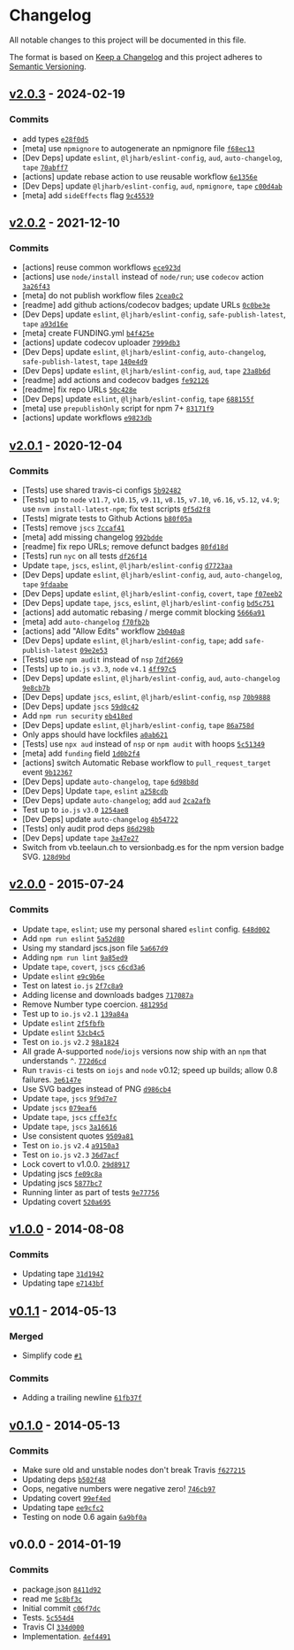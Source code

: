 # Changelog

All notable changes to this project will be documented in this file.

The format is based on [Keep a Changelog](https://keepachangelog.com/en/1.0.0/)
and this project adheres to [Semantic Versioning](https://semver.org/spec/v2.0.0.html).

## [v2.0.3](https://github.com/inspect-js/is-negative-zero/compare/v2.0.2...v2.0.3) - 2024-02-19

### Commits

- add types [`e28f0d5`](https://github.com/inspect-js/is-negative-zero/commit/e28f0d59cffc61bd3d41c10563105e8adb868e59)
- [meta] use `npmignore` to autogenerate an npmignore file [`f68ec13`](https://github.com/inspect-js/is-negative-zero/commit/f68ec13c1d04a2ef1e1c72506ae9c2ac0567bcdd)
- [Dev Deps] update `eslint`, `@ljharb/eslint-config`, `aud`, `auto-changelog`, `tape` [`70abff7`](https://github.com/inspect-js/is-negative-zero/commit/70abff788bb0156f300a09c2f5cc7d30d5618184)
- [actions] update rebase action to use reusable workflow [`6e1356e`](https://github.com/inspect-js/is-negative-zero/commit/6e1356e9fc5fee1bcae20b365c7d71b14ecf876d)
- [Dev Deps] update `@ljharb/eslint-config`, `aud`, `npmignore`, `tape` [`c00d4ab`](https://github.com/inspect-js/is-negative-zero/commit/c00d4ab5c381d22ac3e6d89180b3e012c479f13f)
- [meta] add `sideEffects` flag [`9c45539`](https://github.com/inspect-js/is-negative-zero/commit/9c455398988d2db940fe6644541d09d510b6661f)

## [v2.0.2](https://github.com/inspect-js/is-negative-zero/compare/v2.0.1...v2.0.2) - 2021-12-10

### Commits

- [actions] reuse common workflows [`ece923d`](https://github.com/inspect-js/is-negative-zero/commit/ece923d6b50820b7832150957774047da43d1743)
- [actions] use `node/install` instead of `node/run`; use `codecov` action [`3a26f43`](https://github.com/inspect-js/is-negative-zero/commit/3a26f435434bbfb8a254ddd32d6079bf50263121)
- [meta] do not publish workflow files [`2cea0c2`](https://github.com/inspect-js/is-negative-zero/commit/2cea0c20c7f8b167bb6064f916f3285642bf5ab1)
- [readme] add github actions/codecov badges; update URLs [`0c0be3e`](https://github.com/inspect-js/is-negative-zero/commit/0c0be3eb148ccf9d764e8ed515ef0e1d0ffeed9d)
- [Dev Deps] update `eslint`, `@ljharb/eslint-config`, `safe-publish-latest`, `tape` [`a93d16e`](https://github.com/inspect-js/is-negative-zero/commit/a93d16eddf46cad6bc9b71a92968ce758e6f4ea4)
- [meta] create FUNDING.yml [`b4f425e`](https://github.com/inspect-js/is-negative-zero/commit/b4f425e49edb8c4aa1efa6ba34c2d5c1150b2a26)
- [actions] update codecov uploader [`7999db3`](https://github.com/inspect-js/is-negative-zero/commit/7999db3bff3f0f9cc729529940b9077a586822e2)
- [Dev Deps] update `eslint`, `@ljharb/eslint-config`, `auto-changelog`, `safe-publish-latest`, `tape` [`140e4d9`](https://github.com/inspect-js/is-negative-zero/commit/140e4d95eda9ad821608c28a5f705d84a906096d)
- [Dev Deps] update `eslint`, `@ljharb/eslint-config`, `aud`, `tape` [`23a8b6d`](https://github.com/inspect-js/is-negative-zero/commit/23a8b6d257cea0b8a608b2319739562ecbc6ba75)
- [readme] add actions and codecov badges [`fe92126`](https://github.com/inspect-js/is-negative-zero/commit/fe9212634346ced7a45905d958cb85d129e4c10b)
- [readme] fix repo URLs [`50c428e`](https://github.com/inspect-js/is-negative-zero/commit/50c428e423e5861a6c231440b8b3e746cbf6230f)
- [Dev Deps] update `eslint`, `@ljharb/eslint-config`, `tape` [`688155f`](https://github.com/inspect-js/is-negative-zero/commit/688155ff0214da72cbafa4c438c3b9629265d82b)
- [meta] use `prepublishOnly` script for npm 7+ [`83171f9`](https://github.com/inspect-js/is-negative-zero/commit/83171f9131aed266f475d7a3283d9c2fc77e1436)
- [actions] update workflows [`e9823db`](https://github.com/inspect-js/is-negative-zero/commit/e9823db3054887d8bb5b3f2c8f698b93cdce7d82)

## [v2.0.1](https://github.com/inspect-js/is-negative-zero/compare/v2.0.0...v2.0.1) - 2020-12-04

### Commits

- [Tests] use shared travis-ci configs [`5b92482`](https://github.com/inspect-js/is-negative-zero/commit/5b92482ed26e55e1aafcc6b6310d279958af8204)
- [Tests] up to `node` `v11.7`, `v10.15`, `v9.11`, `v8.15`, `v7.10`, `v6.16`, `v5.12`, `v4.9`; use `nvm install-latest-npm`; fix test scripts [`0f5d2f8`](https://github.com/inspect-js/is-negative-zero/commit/0f5d2f85ea7fe83de47f39b6b35e489b866d88a7)
- [Tests] migrate tests to Github Actions [`b80f05a`](https://github.com/inspect-js/is-negative-zero/commit/b80f05adb11a6a3232860fb50272b101aacb504f)
- [Tests] remove `jscs` [`7ccaf41`](https://github.com/inspect-js/is-negative-zero/commit/7ccaf4100281b614d61d7c9122e6f87943a89295)
- [meta] add missing changelog [`992bdde`](https://github.com/inspect-js/is-negative-zero/commit/992bddee362cbae71f2cdfd8666f4774b252412e)
- [readme] fix repo URLs; remove defunct badges [`80fd18d`](https://github.com/inspect-js/is-negative-zero/commit/80fd18d2b0191321afe0e1b572200e4c025eb664)
- [Tests] run `nyc` on all tests [`df26f14`](https://github.com/inspect-js/is-negative-zero/commit/df26f14b0b854d82b0d3ca7b4949811c9f151357)
- Update `tape`, `jscs`, `eslint`, `@ljharb/eslint-config` [`d7723aa`](https://github.com/inspect-js/is-negative-zero/commit/d7723aa70e5b478adc36d98e1338abe741c1906a)
- [Dev Deps] update `eslint`, `@ljharb/eslint-config`, `aud`, `auto-changelog`, `tape` [`9fdaabe`](https://github.com/inspect-js/is-negative-zero/commit/9fdaabecfdb25e6e860e5007a91b60ee0f20734f)
- [Dev Deps] update `eslint`, `@ljharb/eslint-config`, `covert`, `tape` [`f07eeb2`](https://github.com/inspect-js/is-negative-zero/commit/f07eeb2740037c53f270e95d2f62edc051cafc56)
- [Dev Deps] update `tape`, `jscs`, `eslint`, `@ljharb/eslint-config` [`bd5c751`](https://github.com/inspect-js/is-negative-zero/commit/bd5c751fa4850ba8726dc1c197ed6c843a227b05)
- [actions] add automatic rebasing / merge commit blocking [`5666a91`](https://github.com/inspect-js/is-negative-zero/commit/5666a917db6bdcee63c0a3e28e5e281359975abc)
- [meta] add `auto-changelog` [`f70fb2b`](https://github.com/inspect-js/is-negative-zero/commit/f70fb2b5b9ea53dc52729310717553648292189e)
- [actions] add "Allow Edits" workflow [`2b040a8`](https://github.com/inspect-js/is-negative-zero/commit/2b040a87d362f17d8cab2b0d48058b80e426ad4e)
- [Dev Deps] update `eslint`, `@ljharb/eslint-config`, `tape`; add `safe-publish-latest` [`09e2e53`](https://github.com/inspect-js/is-negative-zero/commit/09e2e537390225c1d1a6912be64267eaec6ea367)
- [Tests] use `npm audit` instead of `nsp` [`7df2669`](https://github.com/inspect-js/is-negative-zero/commit/7df2669013ac9328d424e9d8c82a53a0458f0888)
- [Tests] up to `io.js` `v3.3`, `node` `v4.1` [`4ff97c5`](https://github.com/inspect-js/is-negative-zero/commit/4ff97c5891c7a241a91c03fb54bd83e78570ef22)
- [Dev Deps] update `eslint`, `@ljharb/eslint-config`, `aud`, `auto-changelog` [`9e8cb7b`](https://github.com/inspect-js/is-negative-zero/commit/9e8cb7bca46d325ecf202187c0fde7da8722bcab)
- [Dev Deps] update `jscs`, `eslint`, `@ljharb/eslint-config`, `nsp` [`70b9888`](https://github.com/inspect-js/is-negative-zero/commit/70b988802a99c84ab7eb8da287bb8ff0efc5c055)
- [Dev Deps] update `jscs` [`59d0c42`](https://github.com/inspect-js/is-negative-zero/commit/59d0c42131020b74e68fd444798b9a3bf247fb2d)
- Add `npm run security` [`eb418ed`](https://github.com/inspect-js/is-negative-zero/commit/eb418ed7e79216808c206388fbd360cc7a75655f)
- [Dev Deps] update `eslint`, `@ljharb/eslint-config`, `tape` [`86a758d`](https://github.com/inspect-js/is-negative-zero/commit/86a758d42eb7d17a18f7f584c337d8820b842758)
- Only apps should have lockfiles [`a0ab621`](https://github.com/inspect-js/is-negative-zero/commit/a0ab6215590bf6adb3eaf1ff9e7c036d72e807ec)
- [Tests] use `npx aud` instead of `nsp` or `npm audit` with hoops [`5c51349`](https://github.com/inspect-js/is-negative-zero/commit/5c513498fc5a8b2fd06f5e0c1b38b8e93c3477ac)
- [meta] add `funding` field [`1d0b2f4`](https://github.com/inspect-js/is-negative-zero/commit/1d0b2f43bf5bf75176859a440346b3e338ee510e)
- [actions] switch Automatic Rebase workflow to `pull_request_target` event [`9b12367`](https://github.com/inspect-js/is-negative-zero/commit/9b12367706f1c269a3df406c8e2c211558671a15)
- [Dev Deps] update `auto-changelog`, `tape` [`6d98b8d`](https://github.com/inspect-js/is-negative-zero/commit/6d98b8d1f512c3844d4062215c793070084d1164)
- [Dev Deps] Update `tape`, `eslint` [`a258cdb`](https://github.com/inspect-js/is-negative-zero/commit/a258cdb86691725482d1d43a1f9e7953c3c6733f)
- [Dev Deps] update `auto-changelog`; add `aud` [`2ca2afb`](https://github.com/inspect-js/is-negative-zero/commit/2ca2afb9efef4ebc8b3c19046ab1ab3ad516ea9a)
- Test up to `io.js` `v3.0` [`1254ae8`](https://github.com/inspect-js/is-negative-zero/commit/1254ae80b7706616331ac914654d7a17bff31039)
- [Dev Deps] update `auto-changelog` [`4b54722`](https://github.com/inspect-js/is-negative-zero/commit/4b547228fceaae8f9eccabc9ad8a49046492348d)
- [Tests] only audit prod deps [`86d298b`](https://github.com/inspect-js/is-negative-zero/commit/86d298b56db90f81617ee5d942476eda34afb374)
- [Dev Deps] update `tape` [`3a47e27`](https://github.com/inspect-js/is-negative-zero/commit/3a47e2730f889539f666ef0eb09a93fb9c80bfd1)
- Switch from vb.teelaun.ch to versionbadg.es for the npm version badge SVG. [`128d9bd`](https://github.com/inspect-js/is-negative-zero/commit/128d9bd4c12385fb5e478ac3dd3138fa4360a777)

## [v2.0.0](https://github.com/inspect-js/is-negative-zero/compare/v1.0.0...v2.0.0) - 2015-07-24

### Commits

- Update `tape`, `eslint`; use my personal shared `eslint` config. [`648d002`](https://github.com/inspect-js/is-negative-zero/commit/648d0029b177886428a11b07307f233ae2d3175b)
- Add `npm run eslint` [`5a52d80`](https://github.com/inspect-js/is-negative-zero/commit/5a52d80ab052e377044b9b181991a32afaaa3090)
- Using my standard jscs.json file [`5a667d9`](https://github.com/inspect-js/is-negative-zero/commit/5a667d9f8b7402ca3bd134080cd4435b5c7f1462)
- Adding `npm run lint` [`9a85ed9`](https://github.com/inspect-js/is-negative-zero/commit/9a85ed934da65d8733a38bf6ad3c89fd62115194)
- Update `tape`, `covert`, `jscs` [`c6cd3a6`](https://github.com/inspect-js/is-negative-zero/commit/c6cd3a64ea5b98100e10537549f50a9eeadc30ec)
- Update `eslint` [`e9c9b6e`](https://github.com/inspect-js/is-negative-zero/commit/e9c9b6e9623f021b7f3ae4091bf9ea2571ab02b4)
- Test on latest `io.js` [`2f7c8a9`](https://github.com/inspect-js/is-negative-zero/commit/2f7c8a9d174066400c072841d7bcf02cf90f8ebf)
- Adding license and downloads badges [`717087a`](https://github.com/inspect-js/is-negative-zero/commit/717087a013b4cfc9dc7847d3d4a64faf19341be4)
- Remove Number type coercion. [`481295d`](https://github.com/inspect-js/is-negative-zero/commit/481295dbd09dbf81d196dc77382f1b92f534de3f)
- Test up to `io.js` `v2.1` [`139a84a`](https://github.com/inspect-js/is-negative-zero/commit/139a84a3dbdec29682044c6e7ac884a7382ae6e1)
- Update `eslint` [`2f5fbfb`](https://github.com/inspect-js/is-negative-zero/commit/2f5fbfbc436ccd8676fc36fcd9f0edcdda33a1e7)
- Update `eslint` [`53cb4c5`](https://github.com/inspect-js/is-negative-zero/commit/53cb4c5eccecdf2d874e78e5c38cca762ed76a9d)
- Test on `io.js` `v2.2` [`98a1824`](https://github.com/inspect-js/is-negative-zero/commit/98a1824c86366f8a03cf303f46acecd67409f94b)
- All grade A-supported `node`/`iojs` versions now ship with an `npm` that understands `^`. [`772d6cd`](https://github.com/inspect-js/is-negative-zero/commit/772d6cdf397e6fc1b26e5ed5f279d07a5ead6df8)
- Run `travis-ci` tests on `iojs` and `node` v0.12; speed up builds; allow 0.8 failures. [`3e6147e`](https://github.com/inspect-js/is-negative-zero/commit/3e6147ebb5ecdfda4a2bffa441572fe017c7bb73)
- Use SVG badges instead of PNG [`d986cb4`](https://github.com/inspect-js/is-negative-zero/commit/d986cb450e5bd4f373041255b69e18f47c252a1e)
- Update `tape`, `jscs` [`9f9d7e7`](https://github.com/inspect-js/is-negative-zero/commit/9f9d7e751bcf4ceeed8e36e75e31d29c76326b3f)
- Update `jscs` [`079eaf6`](https://github.com/inspect-js/is-negative-zero/commit/079eaf699d53e7e32c54e5233259a00f5f494d9a)
- Update `tape`, `jscs` [`cffe3fc`](https://github.com/inspect-js/is-negative-zero/commit/cffe3fc17c6bfaa6996bf7402446b160631a04b3)
- Update `tape`, `jscs` [`3a16616`](https://github.com/inspect-js/is-negative-zero/commit/3a166165ae8770d59c296794d28547379cebec58)
- Use consistent quotes [`9509a81`](https://github.com/inspect-js/is-negative-zero/commit/9509a8110027b12c5762ba48d03b649a921847d5)
- Test on `io.js` `v2.4` [`a9150a3`](https://github.com/inspect-js/is-negative-zero/commit/a9150a3397db339d992e9e4e6ddb52d1237fd617)
- Test on `io.js` `v2.3` [`36d7acf`](https://github.com/inspect-js/is-negative-zero/commit/36d7acf5bb9193a2b35585e2c49ae8be9f45a55e)
- Lock covert to v1.0.0. [`29d8917`](https://github.com/inspect-js/is-negative-zero/commit/29d89171c3aad69ace372edbf641ec3a5468c760)
- Updating jscs [`fe09c8a`](https://github.com/inspect-js/is-negative-zero/commit/fe09c8a6d16c637ecd83a9a8a7f6192faef0754a)
- Updating jscs [`5877bc7`](https://github.com/inspect-js/is-negative-zero/commit/5877bc7c2ed44c1ecc5d31e1c484c523450722d8)
- Running linter as part of tests [`9e77756`](https://github.com/inspect-js/is-negative-zero/commit/9e777563905f511d915ec7257e2637811b911bd6)
- Updating covert [`520a695`](https://github.com/inspect-js/is-negative-zero/commit/520a695164465b88c76860a638baafd4192bce5c)

## [v1.0.0](https://github.com/inspect-js/is-negative-zero/compare/v0.1.1...v1.0.0) - 2014-08-08

### Commits

- Updating tape [`31d1942`](https://github.com/inspect-js/is-negative-zero/commit/31d19422ecd9d453677851a9d5a8d9372a16fb39)
- Updating tape [`e7143bf`](https://github.com/inspect-js/is-negative-zero/commit/e7143bf3b67d8881b1b6ee0444637647d7bb1d2b)

## [v0.1.1](https://github.com/inspect-js/is-negative-zero/compare/v0.1.0...v0.1.1) - 2014-05-13

### Merged

- Simplify code [`#1`](https://github.com/inspect-js/is-negative-zero/pull/1)

### Commits

- Adding a trailing newline [`61fb37f`](https://github.com/inspect-js/is-negative-zero/commit/61fb37f677e871cca53d9309e765d808ddddfd5a)

## [v0.1.0](https://github.com/inspect-js/is-negative-zero/compare/v0.0.0...v0.1.0) - 2014-05-13

### Commits

- Make sure old and unstable nodes don't break Travis [`f627215`](https://github.com/inspect-js/is-negative-zero/commit/f627215527a95dc1ca014600650e00f15fe122c5)
- Updating deps [`b502f48`](https://github.com/inspect-js/is-negative-zero/commit/b502f48e807d7671cb07e2ca247ae2daa62e4165)
- Oops, negative numbers were negative zero! [`746cb97`](https://github.com/inspect-js/is-negative-zero/commit/746cb975d82c0fa0c5058e8e031807f9afcfd6db)
- Updating covert [`99ef4ed`](https://github.com/inspect-js/is-negative-zero/commit/99ef4ed97d2f76f2a5afbef029bf794f1b5bcffa)
- Updating tape [`ee9cfc2`](https://github.com/inspect-js/is-negative-zero/commit/ee9cfc2fd0039bdb65b6493ce0b8e47d18aa17cd)
- Testing on node 0.6 again [`6a9bf0a`](https://github.com/inspect-js/is-negative-zero/commit/6a9bf0a09e210cca09c7a8a225d08ef1e6789b5a)

## v0.0.0 - 2014-01-19

### Commits

- package.json [`8411d92`](https://github.com/inspect-js/is-negative-zero/commit/8411d92ec787fd522a1b5e65154ae88e9024a23f)
- read me [`5c8bf3c`](https://github.com/inspect-js/is-negative-zero/commit/5c8bf3ce4867dbf2997ef01ea6b712aa294ec959)
- Initial commit [`c06f7dc`](https://github.com/inspect-js/is-negative-zero/commit/c06f7dcf926f5b35ba678787a0f16cdd7b544054)
- Tests. [`5c554d4`](https://github.com/inspect-js/is-negative-zero/commit/5c554d405bfb323a7413fde395d8dc39c5316356)
- Travis CI [`334d000`](https://github.com/inspect-js/is-negative-zero/commit/334d000941fc926493cc7dbdb4e5f7ae481a311b)
- Implementation. [`4ef4491`](https://github.com/inspect-js/is-negative-zero/commit/4ef449189c36d471d283e40aa20a8ebfa4985882)

